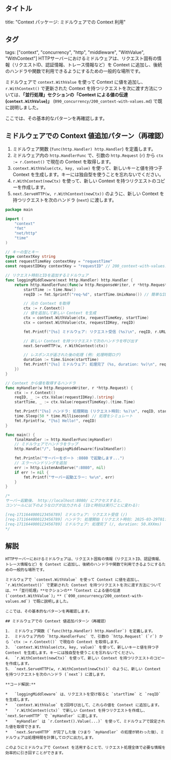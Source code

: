 ## タイトル
title: "Context パッケージ: ミドルウェアでの Context 利用"
## タグ
tags: ["context", "concurrency", "http", "middleware", "WithValue", "WithContext"]
HTTPサーバーにおけるミドルウェアは、リクエスト固有の情報（リクエストID、認証情報、トレース情報など）を Context に追加し、後続のハンドラや関数で利用できるようにするための一般的な場所です。

ミドルウェアで `context.WithValue` を使って Context に値を追加し、`r.WithContext()` で更新された Context を持つリクエストを次に渡す方法については、**「並行処理」**セクションの**「Context による値の伝達 (`context.WithValue`)」** (`090_concurrency/200_context-with-values.md`) で既に説明しました。

ここでは、その基本的なパターンを再確認します。

## ミドルウェアでの Context 値追加パターン（再確認）

1.  ミドルウェア関数 (`func(http.Handler) http.Handler`) を定義します。
2.  ミドルウェア内の `http.HandlerFunc` で、引数の `http.Request` (`r`) から `ctx := r.Context()` で現在の Context を取得します。
3.  `context.WithValue(ctx, key, value)` を使って、新しいキーと値を持つ子 Context を生成します。キーには独自型を使うことを忘れないでください。
4.  `r.WithContext(newCtx)` を使って、新しい Context を持つリクエストのコピーを作成します。
5.  `next.ServeHTTP(w, r.WithContext(newCtx))` のように、新しい Context を持つリクエストを次のハンドラ (`next`) に渡します。

```go title="ミドルウェアで Context に値を追加する例"
package main

import (
	"context"
	"fmt"
	"net/http"
	"time"
)

// キーの型とキー
type contextKey string
const requestTimeKey contextKey = "requestTime"
const requestIDKey contextKey = "requestID" // 200_context-with-values.md の例から

// リクエスト時刻とIDを追加するミドルウェア
func loggingMiddleware(next http.Handler) http.Handler {
	return http.HandlerFunc(func(w http.ResponseWriter, r *http.Request) {
		startTime := time.Now()
		reqID := fmt.Sprintf("req-%d", startTime.UnixNano()) // 簡単なID生成

		// 元の Context を取得
		ctx := r.Context()
		// 値を追加して新しい Context を生成
		ctx = context.WithValue(ctx, requestTimeKey, startTime)
		ctx = context.WithValue(ctx, requestIDKey, reqID)

		fmt.Printf("[%s] ミドルウェア: リクエスト受信 (%s)\n", reqID, r.URL.Path)

		// 新しい Context を持つリクエストで次のハンドラを呼び出す
		next.ServeHTTP(w, r.WithContext(ctx))

		// レスポンスが返された後の処理 (例: 処理時間ログ)
		duration := time.Since(startTime)
		fmt.Printf("[%s] ミドルウェア: 処理完了 (%s, duration: %v)\n", reqID, r.URL.Path, duration)
	})
}

// Context から値を取得するハンドラ
func myHandler(w http.ResponseWriter, r *http.Request) {
	ctx := r.Context()
	reqID, _ := ctx.Value(requestIDKey).(string)
	startTime, _ := ctx.Value(requestTimeKey).(time.Time)

	fmt.Printf("[%s] ハンドラ: 処理開始 (リクエスト時刻: %s)\n", reqID, startTime.Format(time.RFC3339Nano))
	time.Sleep(50 * time.Millisecond) // 処理をシミュレート
	fmt.Fprintf(w, "[%s] Hello!", reqID)
}

func main() {
	finalHandler := http.HandlerFunc(myHandler)
	// ミドルウェアでハンドラをラップ
	http.Handle("/", loggingMiddleware(finalHandler))

	fmt.Println("サーバーをポート :8080 で起動します...")
	// エラーハンドリングを追加
	err := http.ListenAndServe(":8080", nil)
	if err != nil {
		fmt.Printf("サーバー起動エラー: %v\n", err)
	}
}

/*
サーバー起動後、 http://localhost:8080/ にアクセスすると、
コンソールに以下のようなログが出力される (IDと時刻は実行ごとに変わる):

[req-1711644000123456789] ミドルウェア: リクエスト受信 (/)
[req-1711644000123456789] ハンドラ: 処理開始 (リクエスト時刻: 2025-03-29T01:56:00.123456789+09:00)
[req-1711644000123456789] ミドルウェア: 処理完了 (/, duration: 50.XXXms)
*/
```

## 解説
```text
HTTPサーバーにおけるミドルウェアは、リクエスト固有の情報（リクエストID、認証情報、トレース情報など）を Context に追加し、後続のハンドラや関数で利用できるようにするための一般的な場所です。

ミドルウェアで `context.WithValue` を使って Context に値を追加し、`r.WithContext()` で更新された Context を持つリクエストを次に渡す方法については、**「並行処理」**セクションの**「Context による値の伝達 (`context.WithValue`)」** (`090_concurrency/200_context-with-values.md`) で既に説明しました。

ここでは、その基本的なパターンを再確認します。

## ミドルウェアでの Context 値追加パターン（再確認）

1.  ミドルウェア関数 (`func(http.Handler) http.Handler`) を定義します。
2.  ミドルウェア内の `http.HandlerFunc` で、引数の `http.Request` (`r`) から `ctx := r.Context()` で現在の Context を取得します。
3.  `context.WithValue(ctx, key, value)` を使って、新しいキーと値を持つ子 Context を生成します。キーには独自型を使うことを忘れないでください。
4.  `r.WithContext(newCtx)` を使って、新しい Context を持つリクエストのコピーを作成します。
5.  `next.ServeHTTP(w, r.WithContext(newCtx))` のように、新しい Context を持つリクエストを次のハンドラ (`next`) に渡します。

**コード解説:**

*   `loggingMiddleware` は、リクエストを受け取ると `startTime` と `reqID` を生成します。
*   `context.WithValue` を2回呼び出して、これらの値を Context に追加します。
*   `r.WithContext(ctx)` で新しい Context を持つリクエストを作成し、`next.ServeHTTP` で `myHandler` に渡します。
*   `myHandler` は `r.Context().Value(...)` を使って、ミドルウェアで設定された値を取得できます。
*   `next.ServeHTTP` が完了した後（つまり `myHandler` の処理が終わった後）、ミドルウェアは処理時間を計算してログに出力します。

このようにミドルウェアで Context を活用することで、リクエスト処理全体で必要な情報を効率的に引き回すことができます。